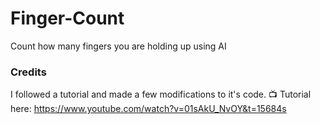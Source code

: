 # Finger-Count

Count how many fingers you are holding up using AI

### Credits

I followed a tutorial and made a few modifications to it's code. 
📺 Tutorial here: https://www.youtube.com/watch?v=01sAkU_NvOY&t=15684s 
